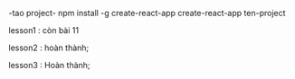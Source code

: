 
-tao project-
npm install -g create-react-app
create-react-app ten-project

lesson1 : còn bài 11

lesson2 : hoàn thành;

lesson3 : Hoàn thành;